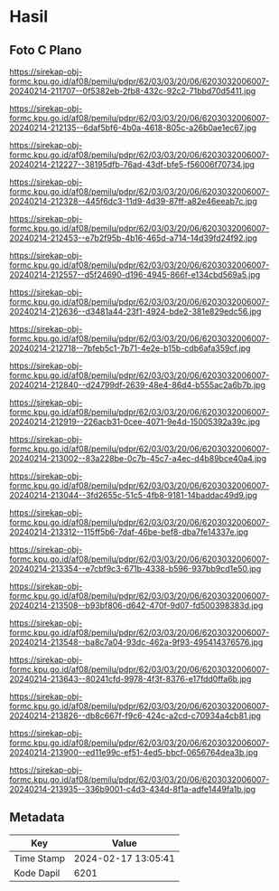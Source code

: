 # Hasil

## Foto C Plano

https://sirekap-obj-formc.kpu.go.id/af08/pemilu/pdpr/62/03/03/20/06/6203032006007-20240214-211707--0f5382eb-2fb8-432c-92c2-71bbd70d5411.jpg

https://sirekap-obj-formc.kpu.go.id/af08/pemilu/pdpr/62/03/03/20/06/6203032006007-20240214-212135--6daf5bf6-4b0a-4618-805c-a26b0ae1ec67.jpg

https://sirekap-obj-formc.kpu.go.id/af08/pemilu/pdpr/62/03/03/20/06/6203032006007-20240214-212227--38195dfb-76ad-43df-bfe5-f56006f70734.jpg

https://sirekap-obj-formc.kpu.go.id/af08/pemilu/pdpr/62/03/03/20/06/6203032006007-20240214-212328--445f6dc3-11d9-4d39-87ff-a82e46eeab7c.jpg

https://sirekap-obj-formc.kpu.go.id/af08/pemilu/pdpr/62/03/03/20/06/6203032006007-20240214-212453--e7b2f95b-4b16-465d-a714-14d39fd24f92.jpg

https://sirekap-obj-formc.kpu.go.id/af08/pemilu/pdpr/62/03/03/20/06/6203032006007-20240214-212557--d5f24690-d196-4945-866f-e134cbd569a5.jpg

https://sirekap-obj-formc.kpu.go.id/af08/pemilu/pdpr/62/03/03/20/06/6203032006007-20240214-212636--d3481a44-23f1-4924-bde2-381e829edc56.jpg

https://sirekap-obj-formc.kpu.go.id/af08/pemilu/pdpr/62/03/03/20/06/6203032006007-20240214-212718--7bfeb5c1-7b71-4e2e-b15b-cdb6afa359cf.jpg

https://sirekap-obj-formc.kpu.go.id/af08/pemilu/pdpr/62/03/03/20/06/6203032006007-20240214-212840--d24799df-2639-48e4-86d4-b555ac2a6b7b.jpg

https://sirekap-obj-formc.kpu.go.id/af08/pemilu/pdpr/62/03/03/20/06/6203032006007-20240214-212919--226acb31-0cee-4071-9e4d-15005392a39c.jpg

https://sirekap-obj-formc.kpu.go.id/af08/pemilu/pdpr/62/03/03/20/06/6203032006007-20240214-213002--83a228be-0c7b-45c7-a4ec-d4b89bce40a4.jpg

https://sirekap-obj-formc.kpu.go.id/af08/pemilu/pdpr/62/03/03/20/06/6203032006007-20240214-213044--3fd2655c-51c5-4fb8-9181-14baddac49d9.jpg

https://sirekap-obj-formc.kpu.go.id/af08/pemilu/pdpr/62/03/03/20/06/6203032006007-20240214-213312--115ff5b6-7daf-46be-bef8-dba7fe14337e.jpg

https://sirekap-obj-formc.kpu.go.id/af08/pemilu/pdpr/62/03/03/20/06/6203032006007-20240214-213354--e7cbf9c3-671b-4338-b596-937bb9cd1e50.jpg

https://sirekap-obj-formc.kpu.go.id/af08/pemilu/pdpr/62/03/03/20/06/6203032006007-20240214-213508--b93bf806-d642-470f-9d07-fd500398383d.jpg

https://sirekap-obj-formc.kpu.go.id/af08/pemilu/pdpr/62/03/03/20/06/6203032006007-20240214-213548--ba8c7a04-93dc-462a-9f93-495414376576.jpg

https://sirekap-obj-formc.kpu.go.id/af08/pemilu/pdpr/62/03/03/20/06/6203032006007-20240214-213643--80241cfd-9978-4f3f-8376-e17fdd0ffa6b.jpg

https://sirekap-obj-formc.kpu.go.id/af08/pemilu/pdpr/62/03/03/20/06/6203032006007-20240214-213826--db8c667f-f9c6-424c-a2cd-c70934a4cb81.jpg

https://sirekap-obj-formc.kpu.go.id/af08/pemilu/pdpr/62/03/03/20/06/6203032006007-20240214-213900--ed11e99c-ef51-4ed5-bbcf-0656764dea3b.jpg

https://sirekap-obj-formc.kpu.go.id/af08/pemilu/pdpr/62/03/03/20/06/6203032006007-20240214-213935--336b9001-c4d3-434d-8f1a-adfe1449fa1b.jpg


## Metadata

| Key        | Value               |
| ---------- | ------------------- |
| Time Stamp | 2024-02-17 13:05:41 |
| Kode Dapil | 6201                |



